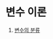 # 변수 이론  

  1. [변수의 분류](https://github.com/Nighthom/Files/blob/main/Study/C/lesson/%EB%B3%80%EC%88%98%20%EC%9D%B4%EB%A1%A0/%EB%B3%80%EC%88%98%EC%9D%98%20%EB%B6%84%EB%A5%98.md)  
